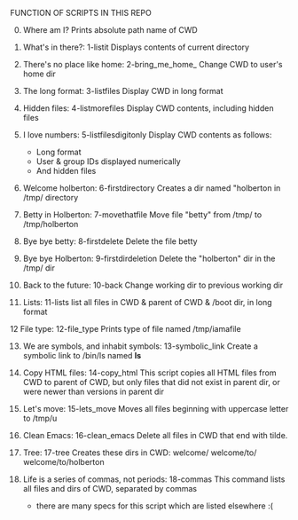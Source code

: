 FUNCTION OF SCRIPTS IN THIS REPO

0. Where am I?
  Prints absolute path name of CWD

1. What's in there?: 1-listit
  Displays contents of current directory

2. There's no place like home: 2-bring_me_home_
  Change CWD to user's home dir

3. The long format: 3-listfiles
  Display CWD in long format

4.  Hidden files: 4-listmorefiles
  Display CWD contents, including hidden files

5. I love numbers: 5-listfilesdigitonly
  Display CWD contents as follows:
    * Long format
    * User & group IDs displayed numerically
    * And hidden files

6. Welcome holberton: 6-firstdirectory
  Creates a dir named "holberton in /tmp/ directory

7. Betty in Holberton: 7-movethatfile
  Move file "betty" from /tmp/ to /tmp/holberton

8. Bye bye betty: 8-firstdelete
  Delete the file betty

9. Bye bye Holberton: 9-firstdirdeletion
  Delete the "holberton" dir in the /tmp/ dir

10. Back to the future: 10-back
  Change working dir to previous working dir

11. Lists: 11-lists
 list all files in CWD & parent of CWD & /boot dir, in long format

12 File type: 12-file_type
  Prints type of file named /tmp/iamafile

13. We are symbols, and inhabit symbols: 13-symbolic_link
  Create a symbolic link to /bin/ls named __ls__

14. Copy HTML files: 14-copy_html
  This script copies all HTML files from CWD to parent of CWD, but only files
  that did not exist in parent dir, or were newer than versions in parent dir

15. Let's move: 15-lets_move
  Moves all files beginning with uppercase letter to /tmp/u

16. Clean Emacs: 16-clean_emacs
  Delete all files in CWD that end with tilde.

17. Tree: 17-tree
  Creates these dirs in CWD:
    welcome/
    welcome/to/
    welcome/to/holberton

18. Life is a series of commas, not periods: 18-commas
  This command lists all files and dirs of CWD, separated by commas
    * there are many specs for this script which are listed elsewhere :(
